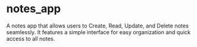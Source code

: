 # notes_app

A notes app that allows users to Create, Read, Update, and Delete notes seamlessly. It features a simple interface for easy organization and quick access to all notes.
